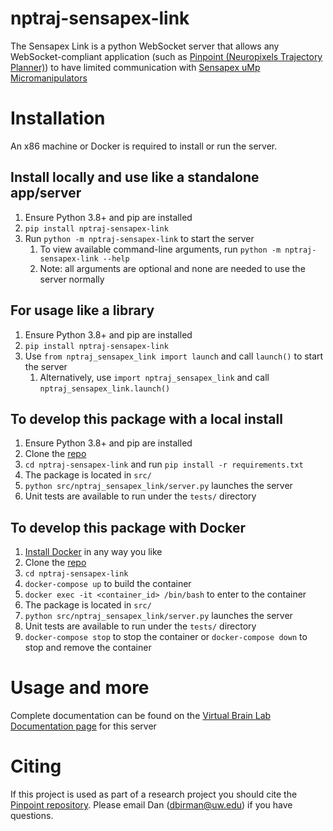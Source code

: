 # nptraj-sensapex-link

The Sensapex Link is a python WebSocket server that allows any WebSocket-compliant application (such
as [Pinpoint (Neuropixels Trajectory Planner)](https://github.com/dbirman/NPTrajectoryPlanner/)) to have limited
communication with [Sensapex uMp Micromanipulators](https://www.sensapex.com/products/ump-micromanipulators/)

# Installation

An x86 machine or Docker is required to install or run the server.

## Install locally and use like a standalone app/server

1. Ensure Python 3.8+ and pip are installed
2. `pip install nptraj-sensapex-link`
3. Run `python -m nptraj-sensapex-link` to start the server
    1. To view available command-line arguments, run `python -m nptraj-sensapex-link --help`
    2. Note: all arguments are optional and none are needed to use the server normally

## For usage like a library

1. Ensure Python 3.8+ and pip are installed
2. `pip install nptraj-sensapex-link`
3. Use `from nptraj_sensapex_link import launch` and call `launch()` to start the server
    1. Alternatively, use `import nptraj_sensapex_link` and call `nptraj_sensapex_link.launch()`

## To develop this package with a local install

1. Ensure Python 3.8+ and pip are installed
2. Clone the [repo](https://github.com/dbirman/nptraj-sensapex-link)
3. `cd nptraj-sensapex-link` and run `pip install -r requirements.txt`
4. The package is located in `src/`
5. `python src/nptraj_sensapex_link/server.py` launches the server
6. Unit tests are available to run under the `tests/` directory

## To develop this package with Docker

1. [Install Docker](https://www.docker.com/get-started/) in any way you like
2. Clone the [repo](https://github.com/dbirman/nptraj-sensapex-link)
3. `cd nptraj-sensapex-link`
4. `docker-compose up` to build the container
5. `docker exec -it <container_id> /bin/bash` to enter to the container
6. The package is located in `src/`
7. `python src/nptraj_sensapex_link/server.py` launches the server
8. Unit tests are available to run under the `tests/` directory
9. `docker-compose stop` to stop the container or `docker-compose down` to stop and remove the container

# Usage and more

Complete documentation can be found on
the [Virtual Brain Lab Documentation page](https://virtualbrainlab.org/build/html/02_traj_planner/04_sensapex_link.html)
for this server

# Citing

If this project is used as part of a research project you should cite the [Pinpoint repository](https://github.com/VirtualBrainLab/NPTrajectoryPlanner). Please email Dan (dbirman@uw.edu) if you have questions.
